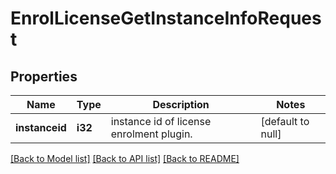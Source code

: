 # EnrolLicenseGetInstanceInfoRequest

## Properties

Name | Type | Description | Notes
------------ | ------------- | ------------- | -------------
**instanceid** | **i32** | instance id of license enrolment plugin. | [default to null]

[[Back to Model list]](../README.md#documentation-for-models) [[Back to API list]](../README.md#documentation-for-api-endpoints) [[Back to README]](../README.md)


